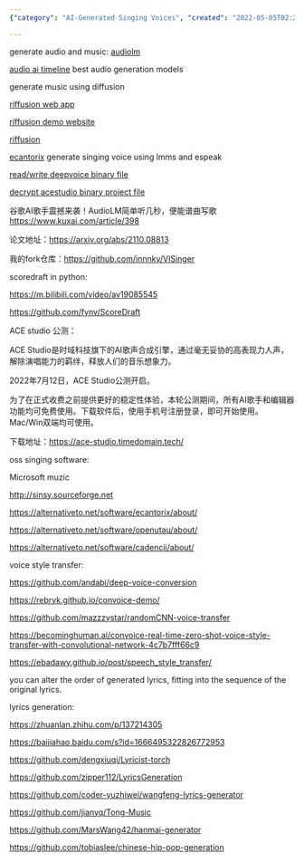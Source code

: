 ```yaml
---
{"category": "AI-Generated Singing Voices", "created": "2022-05-05T02:28:59.000Z", "date": "2022-05-05 02:28:59", "description": "AI tools like AudioLM, Riffusion, Deepvoice, Acestudio, and LMMS are revolutionizing audio and music generation by creating realistic audio, music, and singing voices. ACE Studio recently entered its public test phase on July 12th, offering a high-quality AI-generated singing voice platform.", "modified": "2023-02-05T01:57:00.347Z", "tags": ["lyric generation", "music generation", "singing", "voice changer"], "title": "Singing Voice Generation And More"}

---
```


generate audio and music: [audiolm](https://github.com/lucidrains/audiolm-pytorch)

[audio ai timeline](https://github.com/archinetai/audio-ai-timeline) best audio generation models

generate music using diffusion

[riffusion web app](https://github.com/hmartiro/riffusion-app)

[riffusion demo website](http://riffusion.com/)

[riffusion](https://github.com/hmartiro/riffusion-inference)

[ecantorix](https://github.com/divVerent/ecantorix) generate singing voice using lmms and espeak

[read/write deepvoice binary file](https://github.com/oxygen-dioxide/dvfile)

[decrypt acestudio binary project file](https://github.com/SoulMelody/acep_decrypt)

谷歌AI歌手震撼来袭！AudioLM简单听几秒，便能谱曲写歌 https://www.kuxai.com/article/398

论文地址：https://arxiv.org/abs/2110.08813

我的fork仓库：https://github.com/innnky/VISinger

scoredraft in python:

https://m.bilibili.com/video/av19085545

https://github.com/fynv/ScoreDraft

ACE studio 公测：

ACE Studio是时域科技旗下的AI歌声合成引擎，通过毫无妥协的高表现力人声，解除演唱能力的羁绊，释放人们的音乐想象力。

2022年7月12日，ACE Studio公测开启。

为了在正式收费之前提供更好的稳定性体验，本轮公测期间，所有AI歌手和编辑器功能均可免费使用。下载软件后，使用手机号注册登录，即可开始使用。Mac/Win双端均可使用。

下载地址：https://ace-studio.timedomain.tech/

oss singing software:

Microsoft muzic

http://sinsy.sourceforge.net

https://alternativeto.net/software/ecantorix/about/

https://alternativeto.net/software/openutau/about/

https://alternativeto.net/software/cadencii/about/

voice style transfer:

https://github.com/andabi/deep-voice-conversion

https://rebryk.github.io/convoice-demo/

https://github.com/mazzzystar/randomCNN-voice-transfer

https://becominghuman.ai/convoice-real-time-zero-shot-voice-style-transfer-with-convolutional-network-4c7b7fff66c9

https://ebadawy.github.io/post/speech_style_transfer/

you can alter the order of generated lyrics, fitting into the sequence of the original lyrics.

lyrics generation:

https://zhuanlan.zhihu.com/p/137214305

https://baijiahao.baidu.com/s?id=1666495322826772953

https://github.com/dengxiuqi/Lyricist-torch

https://github.com/zipper112/LyricsGeneration

https://github.com/coder-yuzhiwei/wangfeng-lyrics-generator

https://github.com/jianyq/Tong-Music

https://github.com/MarsWang42/hanmai-generator

https://github.com/tobiaslee/chinese-hip-pop-generation
